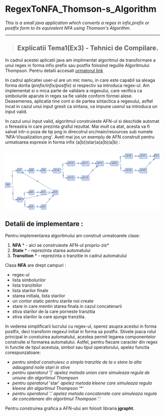 # RegexToNFA_Thomson-s_Algorithm
*This is a small java application which converts a regex in infix,prefix or postfix form to its equivalent NFA using Thomson's Algorithm.*

----------------------

> ## Explicatii Tema1(Ex3) - Tehnici de Compilare. 

In cadrul acestei aplicatii java am implimentat algoritmul de transformare a unui regex in forma infix prefix sau postfix folosind regulile Algoritmului Thompson. Pentru detalii accesati [urmatorul link](https://en.wikipedia.org/wiki/Thompson%27s_construction)

In cadrul aplicatiei user-ul are un mic menu, in care este capabil sa aleaga forma dorita (*prefix/infix/postfix*) si respectiv sa introduca regex-ul. Am implementat si o mica parte de validare a regexului, care verifica ca simbolurile aparute in regex sa fie valide conform formei alese. Deasemenea, aplicatia tine cont si de partea sintactica a regexului, asftel incat in cazul unui input gresit ca sintaxa, va impune userul sa introduca un input valid.

In cazul unui input valid, algoritmul construieste AFN-ul si deschide automat o fereastra in care prezinta graful rezultat. Mai mult ca atat, acesta va fi salvat intr-o poza de tip png in direcotrul src/main/resources sub numele 'NFA-Visualization.png'. Aveti mai jos un exemplu de AFN construit pentru urmatoarea expresie in forma infix (a|b)(star)a(a|b)(a|b) :

![](Tema1-RegexToNFA/src/main/resources/NFA-Visualization.png)
------------------------------------------------------------------------

## Detalii de implementare :
Pentru implementarea algoritmului am construit urmatoarele clase: 
 1. **NFA** * - aici se construieste AFN-ul propriu-zis*
 2. **State** * - reprezinta starea automatului
 3. **Transition** * - reprezinta o tranzitie in cadrul automatului

Clasa **NFA** are drept campuri : 
- regex-ul
- lista simbolurilor
- lista tranzitiilor
- lista starilor finale
- starea initiala, lista starilor
- un contor static pentru starile noi create
- stare in care mentin starea finala in cazul concatenarii
- stiva starilor de la care porneste tranzitia
- stiva starilor la care ajunge tranzitia.

In vederea simplificarii lucrului cu regex-ul, operez asupra acestui in forma postfix, deci transform regexul initial in forma sa postfix. Stivele joaca rolul principal in constuirea automatului, acestea permit legarea componentelor construite si formarea automatului.
Astfel, pentru fiecare caracter din regex in functie de tipul acestuia, simbol sau tipul operatorului, apelez functia corespunzatoare: 
 - *pentru simbol construiesc o simpla tranzitie de la o stare la alta adaugand noile stari in stive* 
 - *pentru operatorul* '|' *apelez metoda union care simuleaza regula de uniune din algortimul Thompson*
 - *pentru operatorul* 'star' *apelez metoda kleene care simuleaza regula kleene din algortimul Thompson* '*'
 - *pentru operatorul '.' apelez metoda concatenate care simuleaza regula de concatenare din algortimul Thompson* '.'

Pentru construirea grafica a AFN-ului am folosit libraria **jgrapht**. 
